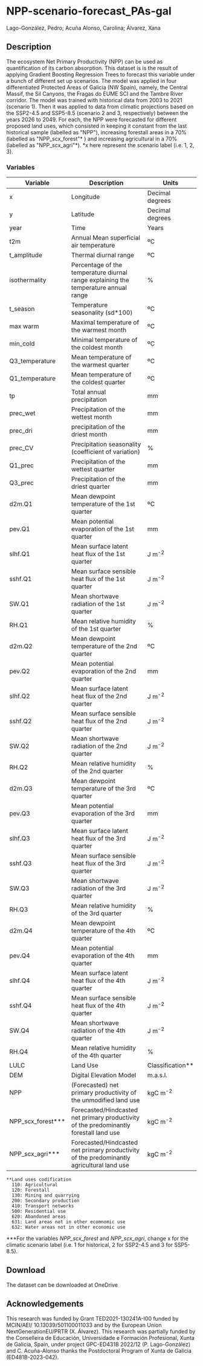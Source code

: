# NPP-scenario-forecast_PAs-gal
Lago-González, Pedro; Acuña Alonso, Carolina; Álvarez, Xana

## **Description**
The ecosystem Net Primary Productivity (NPP) can be used as quantification of its carbon absorption. This dataset is is the result of applying Gradient Boosting Regression Trees to forecast this variable under a bunch of different set up scenarios. The model was applied in four differentiated Protected Areas of Galicia (NW Spain), namely, the Central Massif, the Sil Canyons, the Fragas do EUME SCI and the Tambre River corridor. The model was trained with historical data from 2003 to 2021 (scenario 1). Then it was applied to data from climatic projections based on the SSP2-4.5 and SSP5-8.5 (scenario 2 and 3, respectively) between the years 2026 to 2049. For each, the NPP were forecasted for different proposed land uses, which consisted in keeping it constant from the last historical sample (labelled as "NPP"), increasing forestall areas in a 70% (labelled as "NPP_scx_forest"* ) and increasing agricultural in a 70% (labelled as "NPP_scx_agri"*). *x here represent the scenario label (i.e. 1, 2, 3).

### **Variables**

|Variable|Description|Units          |
|--------|-----------|---------------|
|x       |Longitude  |Decimal degrees|
|y       |Latitude   |Decimal degrees|
|year    |Time       |Years          |
|t2m     |Annual Mean superficial air temperature|ºC|
|t_amplitude|Thermal diurnal range|ºC|
|isothermality|Percentage of the temperature diurnal range explaining the temperature annual range|%|
|t_season|Temperature seasonality (sd*100)|ºC|
|max warm|Maximal temperature of the warmest month|ºC|
|min_cold|Minimal temperature of the coldest month|ºC|
|Q3_temperature|Mean temperature of the warmest quarter|ºC|
|Q1_temperature|Mean temperature of the coldest quarter|ºC|
|tp|Total annual precipitation|mm|
|prec_wet|Precipitation of the wettest month|mm|
|prec_dri|precipitation of the driest month|mm|
|prec_CV|Precipitation seasonality (coefficient of variation)|%|
|Q1_prec|Precipitation of the wettest quarter|mm|
|Q3_prec|Precipitation of the driest quarter|mm|
|d2m.Q1|Mean dewpoint temperature of the 1st quarter|ºC|
|pev.Q1|Mean potential evaporation of the 1st quarter|mm|
|slhf.Q1|Mean surface latent heat flux of the 1st quarter|J m<sup>-2|
|sshf.Q1|Mean surface sensible heat flux of the 1st quarter|J m<sup>-2|
|SW.Q1|Mean shortwave radiation of the 1st quarter|J m<sup>-2|
|RH.Q1|Mean relative humidity of the 1st quarter|%|
|d2m.Q2|Mean dewpoint temperature of the 2nd quarter|ºC|
|pev.Q2|Mean potential evaporation of the 2nd quarter|mm|
|slhf.Q2|Mean surface latent heat flux of the 2nd quarter|J m<sup>-2|
|sshf.Q2|Mean surface sensible heat flux of the 2nd quarter|J m<sup>-2|
|SW.Q2|Mean shortwave radiation of the 2nd quarter|J m<sup>-2|
|RH.Q2|Mean relative humidity of the 2nd quarter|%|
|d2m.Q3|Mean dewpoint temperature of the 3rd quarter|ºC|
|pev.Q3|Mean potential evaporation of the 3rd quarter|mm|
|slhf.Q3|Mean surface latent heat flux of the 3rd quarter|J m<sup>-2|
|sshf.Q3|Mean surface sensible heat flux of the 3rd quarter|J m<sup>-2|
|SW.Q3|Mean shortwave radiation of the 3rd quarter|J m<sup>-2|
|RH.Q3|Mean relative humidity of the 3rd quarter|%|
|d2m.Q4|Mean dewpoint temperature of the 4th quarter|ºC|
|pev.Q4|Mean potential evaporation of the 4th quarter|mm|
|slhf.Q4|Mean surface latent heat flux of the 4th quarter|J m<sup>-2|
|sshf.Q4|Mean surface sensible heat flux of the 4th quarter|J m<sup>-2|
|SW.Q4|Mean shortwave radiation of the 4th quarter|J m<sup>-2|
|RH.Q4|Mean relative humidity of the 4th quarter|%|
|LULC|Land Use|Classification**|
|DEM|Digital Elevation Model|m.a.s.l.|
|NPP|(Forecasted) net primary productivity of the unmodified land use|kgC m<sup>-2|
|NPP_scx_forest***|Forecasted/Hindcasted net primary productivity of the predominantly forestall land use|kgC m<sup>-2|
|NPP_scx_agri***|Forecasted/Hindcasted net primary productivity of the predominantly agricultural land use|kgC m<sup>-2|

```
**Land uses codification
  110: Agricultural
  120: Forestall
  130: Mining and quarrying
  200: Secondary production
  410: Transport networks
  500: Residential use
  620: Abandoned areas
  631: Land areas not in other ecomnomic use
  632: Water areas not in other economic use
```
***For the variables *NPP_scx_forest* and *NPP_scx_agri*, change x for the climatic scenario label (i.e. 1 for historical, 2 for SSP2-4.5 and 3 for SSP5-8.5).

## Download
The dataset can be downloaded at OneDrive


## Acknowledgements
This research was funded by Grant TED2021-130241A-I00 funded by MCIN/AEI/ 10.13039/501100011033 and by the European Union NextGenerationEU/PRTR (X. Álvarez). This research was partially funded by the Conselleira de Educación, Universidade e Formación Profesional, Xunta de Galicia, Spain, under project GPC-ED431B 2022/12 (P. Lago-González) and C. Acuña-Alonso thanks the Postdoctoral Program of Xunta de Galicia (ED481B-2023-042).
